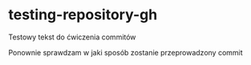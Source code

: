 # testing-repository-gh

Testowy tekst do ćwiczenia commitów

Ponownie sprawdzam w jaki sposób zostanie przeprowadzony commit

